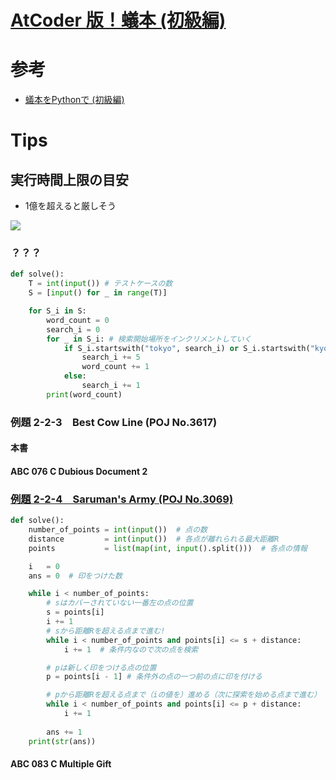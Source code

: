 # [AtCoder 版！蟻本 \(初級編\)](https://qiita.com/drken/items/e77685614f3c6bf86f44)

# 参考
- [蟻本をPythonで \(初級編\)](https://qiita.com/saba/items/affc94740aff117d2ca9)

# Tips
## 実行時間上限の目安
- 1億を超えると厳しそう

![](https://i.imgur.com/vZGreXd.jpg)


### ？？？

``` Python
def solve():
    T = int(input()) # テストケースの数
    S = [input() for _ in range(T)]

    for S_i in S:
        word_count = 0
        search_i = 0
        for _ in S_i: # 検索開始場所をインクリメントしていく
            if S_i.startswith("tokyo", search_i) or S_i.startswith("kyoto", search_i):
                search_i += 5
                word_count += 1
            else:
                search_i += 1
        print(word_count)
```


### 例題 2-2-3　Best Cow Line (POJ No.3617)
#### 本書


#### ABC 076 C Dubious Document 2



### [例題 2\-2\-4　Saruman's Army \(POJ No\.3069\)](https://qiita.com/drken/items/e77685614f3c6bf86f44#%E4%BE%8B%E9%A1%8C-2-2-4sarumans-army-poj-no3069)

``` Python
def solve():
    number_of_points = int(input())  # 点の数
    distance         = int(input())  # 各点が離れられる最大距離R
    points           = list(map(int, input().split()))  # 各点の情報

    i   = 0
    ans = 0  # 印をつけた数

    while i < number_of_points:
        # sはカバーされていない一番左の点の位置
        s = points[i]
        i += 1
        # sから距離Rを超える点まで進む!
        while i < number_of_points and points[i] <= s + distance:
            i += 1  # 条件内なので次の点を検索

        # pは新しく印をつける点の位置
        p = points[i - 1] # 条件外の点の一つ前の点に印を付ける

        # pから距離Rを超える点まで（iの値を）進める（次に探索を始める点まで進む）
        while i < number_of_points and points[i] <= p + distance:
            i += 1
            
        ans += 1
    print(str(ans))
```

#### ABC 083 C Multiple Gift